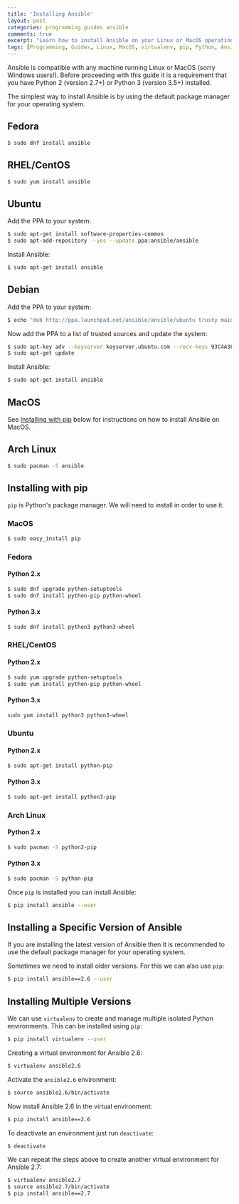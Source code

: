 ```yaml
---
title: 'Installing Ansible'
layout: post
categories: programming guides ansible
comments: true
excerpt: "Learn how to install Ansible on your Linux or MacOS operating system and use virtualenv to install multiple versions at the same time."
tags: [Programming, Guides, Linux, MacOS, virtualenv, pip, Python, Ansible, Fedora, RHEL, Ubuntu, Debian]
---
```


Ansible is compatible with any machine running Linux or MacOS (sorry Windows users!). Before proceeding with this guide it is a requirement that you have Python 2 (version 2.7+) or Python 3 (version 3.5+) installed.

The simplest way to install Ansible is by using the default package manager for your operating system.

## Fedora

```bash
$ sudo dnf install ansible
```

## RHEL/CentOS

```bash
$ sudo yum install ansible
```

## Ubuntu

Add the PPA to your system:

```bash
$ sudo apt-get install software-properties-common
$ sudo apt-add-repository --yes --update ppa:ansible/ansible
```

Install Ansible:

```bash
$ sudo apt-get install ansible
```

## Debian

Add the PPA to your system:

```bash
$ echo "deb http://ppa.launchpad.net/ansible/ansible/ubuntu trusty main" >> /etc/apt/sources.list
```

Now add the PPA to a list of trusted sources and update the system:

```bash
$ sudo apt-key adv --keyserver keyserver.ubuntu.com --recv-keys 93C4A3FD7BB9C367
$ sudo apt-get update
```

Install Ansible:

```bash
$ sudo apt-get install ansible
```

## MacOS

See [Installing with pip](#installing-with-pip) below for instructions on how to install Ansible on MacOS.

## Arch Linux

```bash
$ sudo pacman -S ansible
```

## Installing with pip

`pip` is Python's package manager. We will need to install in order to use it.

### MacOS

```bash
$ sudo easy_install pip
```

### Fedora

#### Python 2.x

```bash
$ sudo dnf upgrade python-setuptools
$ sudo dnf install python-pip python-wheel
```

#### Python 3.x

```bash
$ sudo dnf install python3 python3-wheel
```

### RHEL/CentOS

#### Python 2.x

```bash
$ sudo yum upgrade python-setuptools
$ sudo yum install python-pip python-wheel
```

#### Python 3.x

```bash
sudo yum install python3 python3-wheel
```

### Ubuntu

#### Python 2.x

```bash
$ sudo apt-get install python-pip
```

#### Python 3.x

```bash
$ sudo apt-get install python3-pip
```

### Arch Linux

#### Python 2.x

```bash
$ sudo pacman -S python2-pip
```

#### Python 3.x

```bash
$ sudo pacman -S python-pip
```

Once `pip` is installed you can install Ansible:

```bash
$ pip install ansible --user
```

## Installing a Specific Version of Ansible

If you are installing the latest version of Ansible then it is recommended to use the default package manager for your operating system.

Sometimes we need to install older versions. For this we can also use `pip`:

```bash
$ pip install ansible==2.6 --user
```

## Installing Multiple Versions

We can use `virtualenv` to create and manage multiple isolated Python environments. This can be installed using `pip`:

```bash
$ pip install virtualenv --user
```

Creating a virtual environment for Ansible 2.6:

```bash
$ virtualenv ansible2.6
```

Activate the `ansible2.6` environment:

```bash
$ source ansible2.6/bin/activate
```

Now install  Ansible 2.6 in the virtual environment:

```bash
$ pip install ansible==2.6
```

To deactivate an environment just run `deactivate`:

```bash
$ deactivate
```

We can repeat the steps above to create another virtual environment for Ansible 2.7:

```bash
$ virtualenv ansible2.7
$ source ansible2.7/bin/activate
$ pip install ansible==2.7
```